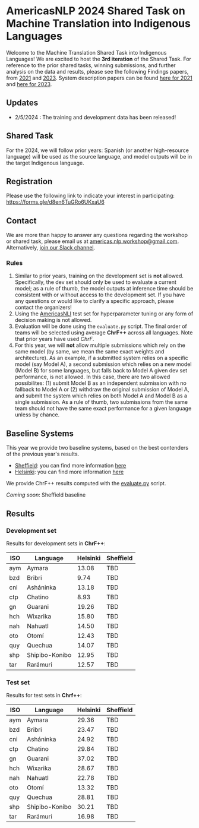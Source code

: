 # AmericasNLP 2024 Shared Task on Machine Translation into Indigenous Languages

Welcome to the Machine Translation Shared Task into Indigenous Languages! We are excited to host the **3rd iteration** of the Shared Task. For reference to the prior shared tasks, winning submissions, and further analysis on the data and results, please see the following Findings papers, from [2021](https://aclanthology.org/2021.americasnlp-1.23/) and [2023](https://aclanthology.org/2023.americasnlp-1.23/). 
System description papers can be found [here for 2021](https://aclanthology.org/volumes/2021.americasnlp-1/) and [here for 2023](https://aclanthology.org/volumes/2023.americasnlp-1/). 

## Updates

- 2/5/2024 : The training and development data has been released!

## Shared Task

For the 2024, we will follow prior years: Spanish (or another high-resource language) will be used as the source language, and model outputs will be in the target Indigenous language. 

## Registration

Please use the following link to indicate your interest in participating: https://forms.gle/d8en6TuGRo6UKxaU6

## Contact

We are more than happy to answer any questions regarding the workshop or shared task, please email us at [americas.nlp.workshop@gmail.com](malito:americas.nlp.workshop@gmail.com). Alternatively, [join our Slack channel](https://join.slack.com/t/americasnlp/shared_invite/zt-2c3lstrpe-n6DXqZyGVXVqDaGiM7mbHA).


### Rules

1. Similar to prior years, training on the development set is **not** allowed. Specifically, the dev set should only be used to evaluate a current model; as a rule of thumb, the model outputs at inference time should be consistent with or without access to the development set. If you have any questions or would like to clarify a specific approach, please contact the organizers!   
2. Using the [AmericasNLI](https://aclanthology.org/2022.acl-long.435.pdf) test set for hyperparameter tuning or any form of decision making is not allowed. 
3. Evaluation will be done using the `evaluate.py` script. The final order of teams will be selected using average **ChrF++** across all languages. Note that prior years have used *ChrF*.
4. For this year, we will **not** allow multiple submissions which rely on the same model (by same, we mean the same exact weights and architecture). As an example, if a submitted system relies on a specific model (say Model A), a second submission which relies on a new model (Model B) for some languages, but falls back to Model A given dev set performance, is not allowed. In this case, there are two allowed possibilites: (1) submit Model B as an independent submission with no fallback to Model A or (2) withdraw the original submission of Model A, and submit the system which relies on both Model A and Model B as a single submission. As a rule of thumb, two submissions from the same team should not have the same exact performance for a given language unless by chance. 


## Baseline Systems 

This year we provide two baseline systems, based on the best contenders of the previous year's results.
- [Sheffield](https://aclanthology.org/2023.americasnlp-1.21/): you can find more information [here](baselines/sheffield)
- [Helsinki](https://aclanthology.org/2023.americasnlp-1.20/): you can find more information [here](baselines/helsinki)

We provide ChrF++ results computed with the [evaluate.py](evaluate.py) script.

*Coming soon*: Sheffield baseline

## Results

### Development set

Results for development sets in **ChrF++**: 

| ISO| Language | Helsinki | Sheffield
---|---|----|----
aym | Aymara | 13.08 | TBD
bzd |Bribri | 9.74 | TBD
cni | Asháninka | 13.18 | TBD
ctp | Chatino |  8.93 | TBD
gn | Guarani | 19.26 | TBD
hch | Wixarika | 15.80 | TBD
nah | Nahuatl | 14.50 | TBD
oto | Otomí |  12.43 | TBD
quy | Quechua | 14.07 | TBD
shp | Shipibo-Konibo | 12.95 | TBD
tar | Rarámuri | 12.57 | TBD


### Test set

Results for test sets in **Chrf++**:

| ISO| Language | Helsinki | Sheffield
---|---|----|----
aym | Aymara | 29.36 | TBD
bzd |Bribri | 23.47 | TBD
cni | Asháninka | 24.92 | TBD
ctp | Chatino |  29.84 | TBD
gn | Guarani | 37.02 | TBD
hch | Wixarika | 28.67 | TBD
nah | Nahuatl | 22.78 | TBD
oto | Otomí |  13.32 | TBD
quy | Quechua | 28.81 | TBD
shp | Shipibo-Konibo | 30.21 | TBD
tar | Rarámuri | 16.98 | TBD
